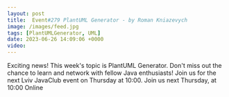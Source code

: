 ```yaml
---
layout: post
title:  Event#279 PlantUML Generator - by Roman Kniazevych
image: /images/feed.jpg
tags: [PlantUMLGenerator, UML]
date: 2023-06-26 14:09:06 +0000
video: 
---
```


Exciting news! This week's topic is PlantUML Generator. Don't miss out the chance to learn and network with fellow Java enthusiasts! Join us for the next Lviv JavaClub event on Thursday at 10:00. 
Join us next Thursday, at 10:00 Online
